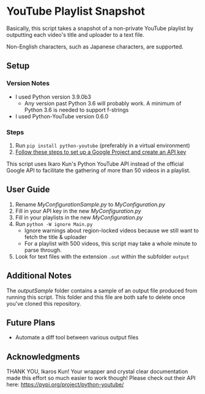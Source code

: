 # YouTube Playlist Snapshot
Basically, this script takes a snapshot of a non-private YouTube playlist by outputting each video's title and uploader to a text file.

Non-English characters, such as Japanese characters, are supported.

## Setup
### Version Notes
* I used Python version 3.9.0b3
    * Any version past Python 3.6 will probably work. A minimum of Python 3.6 is needed to support f-strings
* I used Python-YouTube version 0.6.0

### Steps
1. Run `pip install python-youtube` (preferably in a virtual environment)
2. [Follow these steps to set up a Google Project and create an API key](https://python-youtube.readthedocs.io/en/latest/getting_started.html)

This script uses Ikaro Kun's Python YouTube API instead of the official Google API to facilitate the gathering of more than 50 videos in a playlist.

## User Guide
1. Rename _MyConfigurationSample.py_ to _MyConfiguration.py_
2. Fill in your API key in the new _MyConfiguration.py_
3. Fill in your playlists in the new _MyConfiguration.py_
4. Run `python -W ignore Main.py`
    * Ignore warnings about region-locked videos because we still want to fetch the title & uploader
    * For a playlist with 500 videos, this script may take a whole minute to parse through.
5. Look for text files with the extension `.out` within the subfolder `output`

## Additional Notes
The _outputSample_ folder contains a sample of an output file produced from running this script. This folder and this file are both safe to delete once you've cloned this repository.

## Future Plans
* Automate a diff tool between various output files

## Acknowledgments
THANK YOU, Ikaros Kun! Your wrapper and crystal clear documentation made this effort so much easier to work though! Please check out their API here: https://pypi.org/project/python-youtube/

